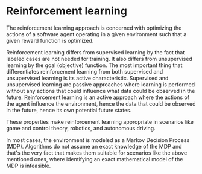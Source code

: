 # Reinforcement learning

The reinforcement learning approach is concerned with optimizing the actions of a software agent operating in a given environment such that a given reward function is optimized.

Reinforcement learning differs from supervised learning by the fact that labeled cases are not needed for training. It also differs from unsupervised learning by the goal (objective) function. The most important thing that differentiates reinforcement learning from both supervised and unsupervised learning is its active characteristic. Supervised and unsupervised learning are passive approaches where learning is performed without any actions that could influence what data could be observed in the future. Reinforcement learning is an active approach where the actions of the agent influence the environment, hence the data that could be observed in the future, hence its own potential future states.

These properties make reinforcement learning appropriate in scenarios like game and control theory, robotics, and autonomous driving.

In most cases, the environment is modeled as a Markov Decision Process (MDP). Algorithms do not assume an exact knowledge of the MDP and that's the very fact that makes them suitable for scenarios like the above mentioned ones, where identifying an exact mathematical model of the MDP is infeasible.